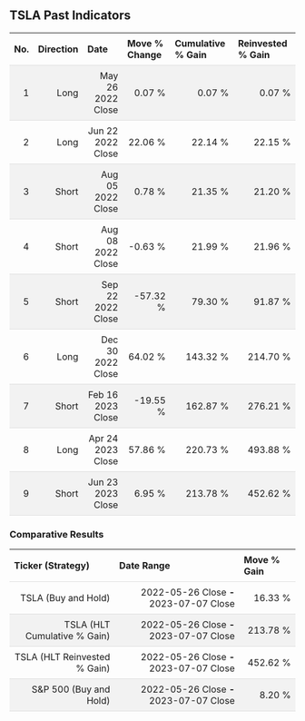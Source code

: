 
<style>
.hits {
            border-collapse: collapse;
            width: 100%;
        }
        .hits th, td {
            padding: 8px;
            border-bottom: 1px solid #ddd;
        }
        
        .hits td {text-align: right;}
        .hits th {text-align: left;}
        
        .hits tr:nth-child(even) {
            background-color: #f2f2f2;
        }
        
        .chartCol {
            width: 50%;
            float: left;
            padding: 20px;
        }  
</style>
    
<br>

## TSLA Past Indicators

<table class="hits">
    <tr>
        <th>No.</th>
        <th>Direction</th>
        <th>Date</th>
        <th>Move % Change</th>
        <th>Cumulative % Gain</th>
        <th>Reinvested % Gain</th>
      </tr>
    <tr>
        <td>1</td>
        <td>Long</td>
        <td>May 26 2022 Close</td>
        <td>0.07 %</td>
        <td>0.07 %</td>
        <td>0.07 %</td>
    </tr>
    <tr>
        <td>2</td>
        <td>Long</td>
        <td>Jun 22 2022 Close</td>
        <td>22.06 %</td>
        <td>22.14 %</td>
        <td>22.15 %</td>
    </tr>
    <tr>
        <td>3</td>
        <td>Short</td>
        <td>Aug 05 2022 Close</td>
        <td>0.78 %</td>
        <td>21.35 %</td>
        <td>21.20 %</td>
    </tr>
    <tr>
        <td>4</td>
        <td>Short</td>
        <td>Aug 08 2022 Close</td>
        <td>-0.63 %</td>
        <td>21.99 %</td>
        <td>21.96 %</td>
    </tr>
    <tr>
        <td>5</td>
        <td>Short</td>
        <td>Sep 22 2022 Close</td>
        <td>-57.32 %</td>
        <td>79.30 %</td>
        <td>91.87 %</td>
    </tr>
    <tr>
        <td>6</td>
        <td>Long</td>
        <td>Dec 30 2022 Close</td>
        <td>64.02 %</td>
        <td>143.32 %</td>
        <td>214.70 %</td>
    </tr>
    <tr>
        <td>7</td>
        <td>Short</td>
        <td>Feb 16 2023 Close</td>
        <td>-19.55 %</td>
        <td>162.87 %</td>
        <td>276.21 %</td>
    </tr>
    <tr>
        <td>8</td>
        <td>Long</td>
        <td>Apr 24 2023 Close</td>
        <td>57.86 %</td>
        <td>220.73 %</td>
        <td>493.88 %</td>
    </tr>
    <tr>
        <td>9</td>
        <td>Short</td>
        <td>Jun 23 2023 Close</td>
        <td>6.95 %</td>
        <td>213.78 %</td>
        <td>452.62 %</td>
    </tr>
    
</table>

### Comparative Results

<table class="hits">
    <thead>
        <th>Ticker (Strategy)</th>
        <th>Date Range</th>
        <th>Move % Gain</th>
    </thead>
    <tbody>
        <tr>
            <td>TSLA (Buy and Hold)</td>
            <td>2022-05-26 Close <b>-</b> 2023-07-07 Close</td>
            <td>16.33 %</td>
        </tr>
        <tr>
            <td>TSLA (HLT Cumulative % Gain)</td>
            <td>2022-05-26 Close <b>-</b> 2023-07-07 Close</td>
            <td>213.78 %</td>
        </tr>
        <tr>
            <td>TSLA (HLT Reinvested % Gain)</td>
            <td>2022-05-26 Close <b>-</b> 2023-07-07 Close</td>
            <td>452.62 %</td>
        </tr>
        <tr>
            <td>S&P 500 (Buy and Hold)</td>
            <td>2022-05-26 Close <b>-</b> 2023-07-07 Close</td>
            <td>8.20 %</td>
        </tr>
    </tbody>
</table>
<br>
<br>